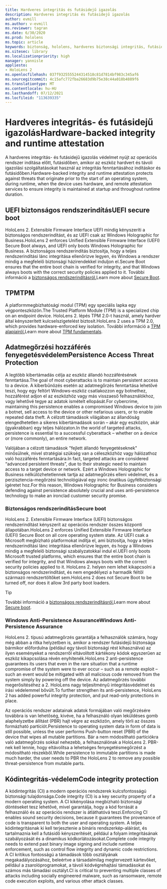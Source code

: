 ```yaml
---
title: Hardveres integritás és futásidejű igazolás
description: Hardveres integritás és futásidejű igazolás
author: evmill
ms.author: v-evmill
ms.reviewer: tagran
ms.date: 6/30/2020
ms.prod: hololens
ms.topic: article
keywords: biztonság, hololens, hardveres biztonsági integritás, futásidejű igazolás, UEFI, UEFI biztonságos rendszerindítás, biztonságos rendszerindítás, TPM, fenyegetésvédelem, Windows anti-persistence Assurance, kódintegritás, kódvédelem,
ms.sitesec: library
ms.localizationpriority: high
manager: yannisle
appliesto:
- HoloLens 2
ms.openlocfilehash: 037f9325555244314518c81d7814bf983c345af6
ms.sourcegitcommit: 4c15afc772fba26683d9b75e38c44a018b4889f6
ms.translationtype: MT
ms.contentlocale: hu-HU
ms.lasthandoff: 07/12/2021
ms.locfileid: "113639335"
---
```

# <a name="hardware-backed-integrity-and-runtime-attestation"></a><span data-ttu-id="3f8ca-104">Hardveres integritás- és futásidejű igazolás</span><span class="sxs-lookup"><span data-stu-id="3f8ca-104">Hardware-backed integrity and runtime attestation</span></span>

<span data-ttu-id="3f8ca-105">A hardveres integritás- és futásidejű igazolás védelmet nyújt az operációs rendszer indítása előtt, futásidőben, amikor az eszköz hardvert és távoli igazolási szolgáltatásokat használ az integritás fenntartásához indításkor és futásidőben.</span><span class="sxs-lookup"><span data-stu-id="3f8ca-105">Hardware-backed integrity and runtime attestation protects against threats that originate prior to the start of an operating system, during runtime, when the device uses hardware, and remote attestation services to ensure integrity is maintained at startup and throughout runtime duration.</span></span>

## <a name="uefi-secure-boot"></a><span data-ttu-id="3f8ca-106">UEFI biztonságos rendszerindítás</span><span class="sxs-lookup"><span data-stu-id="3f8ca-106">UEFI secure boot</span></span>

<span data-ttu-id="3f8ca-107">HoloLens 2. Extensible Firmware Interface UEFI mindig kényszeríti a biztonságos rendszerindítást, és az UEFI csak az Windows Holographic for Business.</span><span class="sxs-lookup"><span data-stu-id="3f8ca-107">HoloLens 2 enforces Unified Extensible Firmware Interface (UEFI) Secure Boot always, and UEFI only boots Windows Holographic for Business.</span></span>
<span data-ttu-id="3f8ca-108">A biztonságos rendszerindítás biztosítja, hogy a teljes rendszerindítási lánc integritása ellenőrizve legyen, és Windows a rendszer mindig a megfelelő biztonsági házirendekkel induljon el.</span><span class="sxs-lookup"><span data-stu-id="3f8ca-108">Secure Boot ensures that the entire boot chain is verified for integrity, and that Windows always boots with the correct security policies applied to it.</span></span> <span data-ttu-id="3f8ca-109">További információ a [biztonságos rendszerindításról.](/windows-hardware/design/device-experiences/oem-secure-boot)</span><span class="sxs-lookup"><span data-stu-id="3f8ca-109">Learn more about [Secure Boot](/windows-hardware/design/device-experiences/oem-secure-boot).</span></span>

## <a name="tpm"></a><span data-ttu-id="3f8ca-110">TPM</span><span class="sxs-lookup"><span data-stu-id="3f8ca-110">TPM</span></span>

<span data-ttu-id="3f8ca-111">A platformmegbízhatósági modul (TPM) egy speciális lapka egy végponteszközön.</span><span class="sxs-lookup"><span data-stu-id="3f8ca-111">The Trusted Platform Module (TPM) is a specialized chip on an endpoint device.</span></span> <span data-ttu-id="3f8ca-112">HoloLens 2. lépés TPM 2.0-t használ, amely hardver által kényszerített kulcselszigetelést biztosít.</span><span class="sxs-lookup"><span data-stu-id="3f8ca-112">HoloLens 2 uses a TPM 2.0, which provides hardware-enforced key isolation.</span></span> <span data-ttu-id="3f8ca-113">További információ a [TPM alapjairól.](/windows/security/information-protection/tpm/tpm-fundamentals)</span><span class="sxs-lookup"><span data-stu-id="3f8ca-113">Learn more about [TPM fundamentals](/windows/security/information-protection/tpm/tpm-fundamentals).</span></span>

## <a name="persistence-access-threat-protection"></a><span data-ttu-id="3f8ca-114">Adatmegőrzési hozzáférés fenyegetésvédelem</span><span class="sxs-lookup"><span data-stu-id="3f8ca-114">Persistence Access Threat Protection</span></span>

<span data-ttu-id="3f8ca-115">A legtöbb kibertámadás célja az eszköz állandó hozzáférésének fenntartása.</span><span class="sxs-lookup"><span data-stu-id="3f8ca-115">The goal of most cyberattacks is to maintain persistent access to a device.</span></span> <span data-ttu-id="3f8ca-116">A kiberbűnözés esetén az adatmegőrzés fenntartása lehetővé teszi, hogy egy feltört Windows-eszköz csatlakozzon egy botnethez, hozzáférést adjon el az eszközhöz vagy más visszaeső felhasználókhoz, vagy lehetővé tegye az adatok ismételt ellopását.</span><span class="sxs-lookup"><span data-stu-id="3f8ca-116">For cybercrime, maintaining this persistence enables a compromised Windows device to join a botnet, sell access to the device or other nefarious users, or to enable repeated data theft.</span></span> <span data-ttu-id="3f8ca-117">A célzott támadások világában az állandóság elengedhetetlen a sikeres kibertámadások során – akár egy eszközön, akár (gyakrabban) egy teljes hálózaton.</span><span class="sxs-lookup"><span data-stu-id="3f8ca-117">In the world of targeted attacks, persistence is essential to a successful cyberattack – whether on a device or (more commonly), an entire network.</span></span>  

<span data-ttu-id="3f8ca-118">Valójában a célzott támadások "fejlett állandó fenyegetéseknek" minősülnek, mivel stratégiai szükség van a céleszközhöz vagy hálózathoz való hozzáférés fenntartására.</span><span class="sxs-lookup"><span data-stu-id="3f8ca-118">In fact, targeted attacks are considered “advanced persistent threats”, due to their strategic need to maintain access to a target device or network.</span></span> <span data-ttu-id="3f8ca-119">Ezért a Windows Holographic for Business nélkülözhetetlennek tartja az adatmegőrzés elleni védelmet, és a perzisztencia-megőrzési technológiával egy ironc önatikus ügyfélbiztonsági ígéretet hoz.</span><span class="sxs-lookup"><span data-stu-id="3f8ca-119">For this reason, Windows Holographic for Business considers defending against persistence absolutely crucial and uses anti-persistence technology to make an ironclad customer security promise.</span></span>

### <a name="secure-boot"></a><span data-ttu-id="3f8ca-120">Biztonságos rendszerindítás</span><span class="sxs-lookup"><span data-stu-id="3f8ca-120">Secure boot</span></span>

<span data-ttu-id="3f8ca-121">HoloLens 2. Extensible Firmware Interface (UEFI) biztonságos rendszerindítást kényszerít az operációs rendszer összes központi állapotában.</span><span class="sxs-lookup"><span data-stu-id="3f8ca-121">HoloLens 2 enforces Unified Extensible Firmware Interface (UEFI) Secure Boot on all core operating system state.</span></span> <span data-ttu-id="3f8ca-122">Az UEFI csak a Microsoft megbízható platformokat indítja el, ami biztosítja, hogy a teljes rendszerindítási lánc integritása ellenőrizve legyen, és hogy a Windows mindig a megfelelő biztonsági szabályzatokkal indul el.</span><span class="sxs-lookup"><span data-stu-id="3f8ca-122">UEFI only boots Microsoft trusted platforms, which ensures that the entire boot chain is verified for integrity, and that Windows always boots with the correct security policies applied to it.</span></span> <span data-ttu-id="3f8ca-123">HoloLens 2. helyen nem lehet kikapcsolni a biztonságos rendszerindítást, és nem engedélyezi a harmadik féltől származó rendszertöltőket sem.</span><span class="sxs-lookup"><span data-stu-id="3f8ca-123">HoloLens 2 does not Secure Boot to be turned off, nor does it allow 3rd party boot loaders.</span></span>

> [!Tip]
> <span data-ttu-id="3f8ca-124">További információ a [biztonságos rendszerindításról.](/windows-hardware/design/device-experiences/oem-secure-boot)</span><span class="sxs-lookup"><span data-stu-id="3f8ca-124">Learn more about [Secure boot](/windows-hardware/design/device-experiences/oem-secure-boot).</span></span>

### <a name="windows-anti-persistence-assurance"></a><span data-ttu-id="3f8ca-125">Windows Anti-Persistence Assurance</span><span class="sxs-lookup"><span data-stu-id="3f8ca-125">Windows Anti-Persistence Assurance</span></span>

<span data-ttu-id="3f8ca-126">HoloLens 2. típusú adatmegőrzés garantálja a felhasználók számára, hogy még abban a ritka helyzetben is, amikor a rendszer futásidejű biztonsága bármikor előfordulna (például egy távoli biztonsági rést kihasználva) az ilyen eseményeket a rendszerről eltávolított kártékony kódok egyszerűen az eszköz kikapcsolása révén enyhítenék.</span><span class="sxs-lookup"><span data-stu-id="3f8ca-126">HoloLens 2 anti-persistence guarantees its users that even in the rare situation that a runtime compromise of the system were to ever occur – such as a remote exploit – such an event would be mitigated with all malicious code removed from the system simply by powering off the device.</span></span> <span data-ttu-id="3f8ca-127">Az adatmegőrzés további megerősítéséhez a 2. HoloLens nagy teljesítményű integritásvédelmet és írási védelemmel bővült.</span><span class="sxs-lookup"><span data-stu-id="3f8ca-127">To further strengthen its anti-persistence, HoloLens 2 has added powerful integrity protection, and put read-only protections in place.</span></span>

<span data-ttu-id="3f8ca-128">Az operációs rendszer adatainak adatok formájában való megőrzésére továbbra is van lehetőség, kivéve, ha a felhasználó olyan leküldéses gomb alaphelyzetbe állítást (PBR) hajt végre az eszközön, amely törli az összes formázható partíciót.</span><span class="sxs-lookup"><span data-stu-id="3f8ca-128">Persistence to operating system data in form of data is still possible, unless the user performs Push-button reset (PBR) of the device that wipes all mutable partitions.</span></span> <span data-ttu-id="3f8ca-129">Bár a nem módosítható partíciókra való adatmegőrzés sokkal nehezebb, a felhasználónak a HoloLens 2. PBR-nek kell lennie, hogy eltávolítsa a lehetséges fenyegetésmegőrzést a módosítható részekből.</span><span class="sxs-lookup"><span data-stu-id="3f8ca-129">While persistence to immutable partitions is made much harder, the user needs to PBR the HoloLens 2 to remove any possible threat-persistence from mutable parts.</span></span>

## <a name="code-integrity-protection"></a><span data-ttu-id="3f8ca-130">Kódintegritás-védelem</span><span class="sxs-lookup"><span data-stu-id="3f8ca-130">Code integrity protection</span></span>

<span data-ttu-id="3f8ca-131">A kódintegritás (CI) a modern operációs rendszerek kulcsfontosságú biztonsági tulajdonsága.</span><span class="sxs-lookup"><span data-stu-id="3f8ca-131">Code integrity (CI) is a key security property of a modern operating system.</span></span> <span data-ttu-id="3f8ca-132">A CI kikényolása megbízható biztonsági döntéseket tesz lehetővé, mivel garantálja, hogy a kód forrását a felhasználó és az operációs rendszer is átláthatóvá teszi.</span><span class="sxs-lookup"><span data-stu-id="3f8ca-132">Enforcing CI enables sound security decisions, because it guarantees the provenance of code is transparent to both the user and operating system.</span></span> <span data-ttu-id="3f8ca-133">A teljes kódintegritásnak ki kell terjesztenie a bináris rendszerkép-aláírást, és tartalmaznia kell a futásidő kényszerítését, például a folyam integritásának szabályozását és a dinamikus kódkorlátozásokat.</span><span class="sxs-lookup"><span data-stu-id="3f8ca-133">Complete code integrity needs to extend past binary image signing and include runtime enforcement, such as control flow integrity and dynamic code restrictions.</span></span> <span data-ttu-id="3f8ca-134">A CI kritikus fontosságú a támadások több osztályának megakadályozásához, beleértve a társadalmilag megtervezett kártevőket, például a zsarolóprogramokat, a távoli kódvégrehajtási támadásokat és számos más támadási osztályt.</span><span class="sxs-lookup"><span data-stu-id="3f8ca-134">CI is critical to preventing multiple classes of attacks including socially engineered malware, such as ransomware, remote code execution exploits, and various other attack classes.</span></span>
